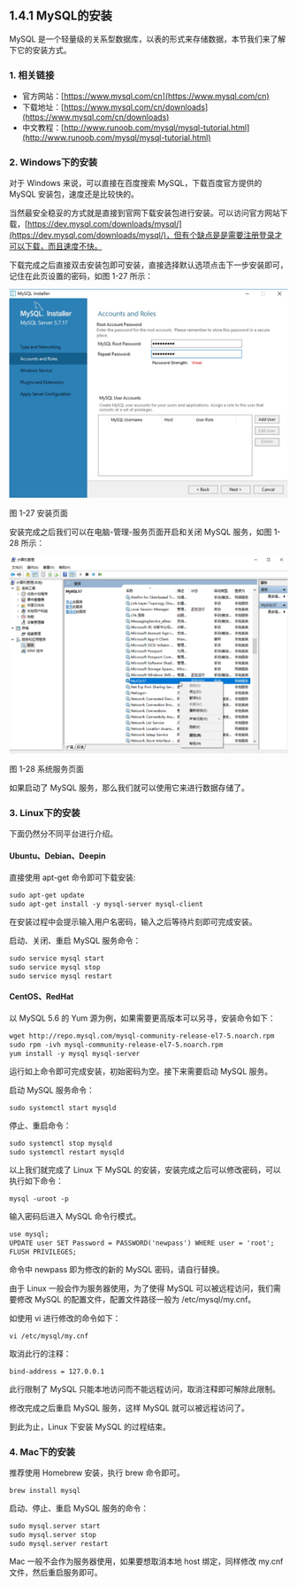 ## 1.4.1 MySQL的安装

MySQL 是一个轻量级的关系型数据库，以表的形式来存储数据，本节我们来了解下它的安装方式。

### 1. 相关链接

* 官方网站：[https://www.mysql.com/cn](https://www.mysql.com/cn)
* 下载地址：[https://www.mysql.com/cn/downloads](https://www.mysql.com/cn/downloads)
* 中文教程：[http://www.runoob.com/mysql/mysql-tutorial.html](http://www.runoob.com/mysql/mysql-tutorial.html)

### 2. Windows下的安装

对于 Windows 来说，可以直接在百度搜索 MySQL，下载百度官方提供的 MySQL 安装包，速度还是比较快的。

当然最安全稳妥的方式就是直接到官网下载安装包进行安装。可以访问官方网站下载，[https://dev.mysql.com/downloads/mysql/](https://dev.mysql.com/downloads/mysql/)，但有个缺点是是需要注册登录才可以下载，而且速度不快。

下载完成之后直接双击安装包即可安装，直接选择默认选项点击下一步安装即可，记住在此页设置的密码，如图 1-27 所示：

![](./pictures/1-27.jpg)

图 1-27 安装页面

安装完成之后我们可以在电脑-管理-服务页面开启和关闭 MySQL 服务，如图 1-28 所示：

![](./pictures/1-28.jpg)

图 1-28 系统服务页面

如果启动了 MySQL 服务，那么我们就可以使用它来进行数据存储了。

### 3. Linux下的安装

下面仍然分不同平台进行介绍。

#### Ubuntu、Debian、Deepin

直接使用 apt-get 命令即可下载安装:

```
sudo apt-get update
sudo apt-get install -y mysql-server mysql-client
```

在安装过程中会提示输入用户名密码，输入之后等待片刻即可完成安装。

启动、关闭、重启 MySQL 服务命令：

```
sudo service mysql start
sudo service mysql stop
sudo service mysql restart
```

#### CentOS、RedHat

以 MySQL 5.6 的 Yum 源为例，如果需要更高版本可以另寻，安装命令如下：

```
wget http://repo.mysql.com/mysql-community-release-el7-5.noarch.rpm
sudo rpm -ivh mysql-community-release-el7-5.noarch.rpm
yum install -y mysql mysql-server
```

运行如上命令即可完成安装，初始密码为空。接下来需要启动 MySQL 服务。

启动 MySQL 服务命令：

```
sudo systemctl start mysqld
```

停止、重启命令：

```
sudo systemctl stop mysqld
sudo systemctl restart mysqld
```

以上我们就完成了 Linux 下 MySQL 的安装，安装完成之后可以修改密码，可以执行如下命令：

```
mysql -uroot -p
```

输入密码后进入 MySQL 命令行模式。

```
use mysql;
UPDATE user SET Password = PASSWORD('newpass') WHERE user = 'root';
FLUSH PRIVILEGES;
```

命令中 newpass 即为修改的新的 MySQL 密码，请自行替换。

由于 Linux 一般会作为服务器使用，为了使得 MySQL 可以被远程访问，我们需要修改 MySQL 的配置文件，配置文件路径一般为 /etc/mysql/my.cnf。

如使用 vi 进行修改的命令如下：

```
vi /etc/mysql/my.cnf
```

取消此行的注释：

```
bind-address = 127.0.0.1
```

此行限制了 MySQL 只能本地访问而不能远程访问，取消注释即可解除此限制。

修改完成之后重启 MySQL 服务，这样 MySQL 就可以被远程访问了。

到此为止，Linux 下安装 MySQL 的过程结束。

### 4. Mac下的安装

推荐使用 Homebrew 安装，执行 brew 命令即可。

```
brew install mysql
```

启动、停止、重启 MySQL 服务的命令：

```
sudo mysql.server start
sudo mysql.server stop
sudo mysql.server restart
```

Mac 一般不会作为服务器使用，如果要想取消本地 host 绑定，同样修改 my.cnf 文件，然后重启服务即可。

